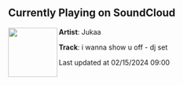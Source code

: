 ## Currently Playing on SoundCloud

[<img align="left" width="100" src="https://i1.sndcdn.com/artworks-WIMOh8fpI0vz4deD-IVeiaw-t500x500.jpg">](https://soundcloud.com/jukaamusic/i-wanna-show-u-off-dj-set?in=jukaamusic/sets/will-u-be-my-valentine)

**Artist**: Jukaa 

**Track**: i wanna show u off - dj set

Last updated at 02/15/2024 09:00
